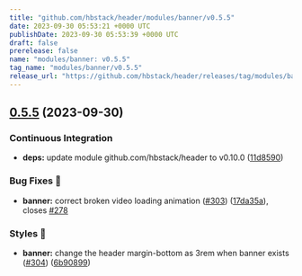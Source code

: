 ```yaml
---
title: "github.com/hbstack/header/modules/banner/v0.5.5"
date: 2023-09-30 05:53:21 +0000 UTC
publishDate: 2023-09-30 05:53:39 +0000 UTC
draft: false
prerelease: false
name: "modules/banner: v0.5.5"
tag_name: "modules/banner/v0.5.5"
release_url: "https://github.com/hbstack/header/releases/tag/modules/banner/v0.5.5"
---
```


## [0.5.5](https://github.com/hbstack/header/compare/modules/banner/v0.5.4...modules/banner/v0.5.5) (2023-09-30)


### Continuous Integration

* **deps:** update module github.com/hbstack/header to v0.10.0 ([11d8590](https://github.com/hbstack/header/commit/11d859036926a0b5b95edca01580a9f1dea0ad5b))


### Bug Fixes 🐞

* **banner:** correct broken video loading animation ([#303](https://github.com/hbstack/header/issues/303)) ([17da35a](https://github.com/hbstack/header/commit/17da35a80c7358c587806a3c49ecd82ca32718ec)), closes [#278](https://github.com/hbstack/header/issues/278)


### Styles 🎨

* **banner:** change the header margin-bottom as 3rem when banner exists ([#304](https://github.com/hbstack/header/issues/304)) ([6b90899](https://github.com/hbstack/header/commit/6b90899020659428fd9e1cb7550c38666ead1ac2))
